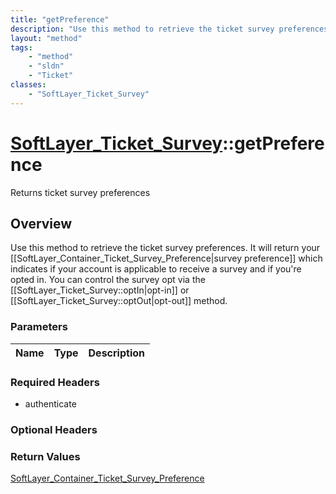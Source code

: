 ```yaml
---
title: "getPreference"
description: "Use this method to retrieve the ticket survey preferences. It will return your [[SoftLayer_Container_Ticket_Survey_Prefe... "
layout: "method"
tags:
    - "method"
    - "sldn"
    - "Ticket"
classes:
    - "SoftLayer_Ticket_Survey"
---
```

# [SoftLayer_Ticket_Survey](/reference/services/SoftLayer_Ticket_Survey)::getPreference

Returns ticket survey preferences 


## Overview 
Use this method to retrieve the ticket survey preferences. It will return your [[SoftLayer_Container_Ticket_Survey_Preference|survey preference]] which indicates if your account is applicable to receive a survey and if you're opted in. You can control the survey opt via the [[SoftLayer_Ticket_Survey::optIn|opt-in]] or [[SoftLayer_Ticket_Survey::optOut|opt-out]] method. 

### Parameters 
|Name | Type | Description |
| --- | --- | --- |


### Required Headers
* authenticate

### Optional Headers

### Return Values
<a href='/reference/datatypes/SoftLayer_Container_Ticket_Survey_Preference'>SoftLayer_Container_Ticket_Survey_Preference </a>

